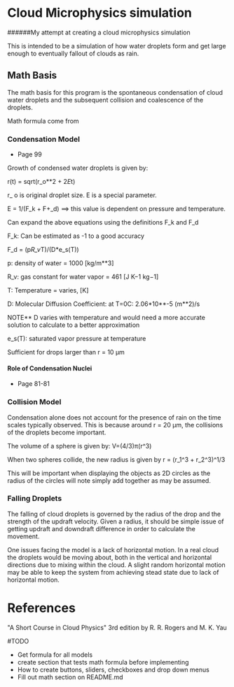 
# Cloud Microphysics simulation

######My attempt at creating a cloud microphysics simulation

This is intended to be a simulation of how water droplets form and get large enough to eventually 
fallout of clouds as rain.

## Math Basis

The math basis for this program is the spontaneous condensation of cloud water droplets 
and the subsequent collision and coalescence of the droplets.

Math formula come from 

### Condensation Model
* Page 99

Growth of condensed water droplets is given by: 

r(t) = sqrt(r_o**2 + 2*E*t)

r_ o is original droplet size. E is a special parameter. 

E = 1/(F_k + F+_d) ==> this value is dependent on pressure and temperature. 

Can expand the above equations using the definitions F_k and F_d

F_k: Can be estimated as -1 to a good accuracy

F_d  = (p*R_v*T)/(D*e_s(T)) 

p: density of water = 1000 [kg/m**3]

R_v: gas constant for water vapor = 461 [J K−1 kg−1]

T: Temperature = varies, [K]

D: Molecular Diffusion Coefficient: at T=0C: 2.06*10**-5 (m**2)/s

NOTE** D varies with temperature and would need a more accurate solution to calculate 
to a better approximation

e_s(T): saturated vapor pressure at temperature

Sufficient for drops larger than r = 10 µm



#### Role of Condensation Nuclei
* Page 81-81

### Collision Model
Condensation alone does not account for the presence of rain on the time scales typically observed.
This is because around r = 20 µm, the collisions of the droplets become important.

The volume of a sphere is given by: V=(4/3)π(r^3)

When two spheres collide, the new radius is given by r = (r_1^3 + r_2^3)^1/3 

This will be important when displaying the objects as 2D circles as the radius of the circles
will note simply add together as may be assumed. 

### Falling Droplets 
The falling of cloud droplets is governed by the radius of the drop and the strength of the updraft
velocity. Given a radius, it should be simple issue of getting updraft and downdraft difference in order 
to calculate the movement. 

One issues facing the model is a lack of horizontal motion. In a real cloud the droplets would be moving about,
both in the vertical and horizontal directions due to mixing within the cloud. A slight random horizontal motion
may be able to keep the system from achieving stead state due to lack of horizontal motion. 
# References
"A Short Course in Cloud Physics" 3rd edition by
R. R. Rogers and M. K. Yau

#TODO

* Get formula for all models
* create section that tests math formula before implementing
* How to create buttons, sliders, checkboxes and drop down menus
* Fill out math section on README.md


